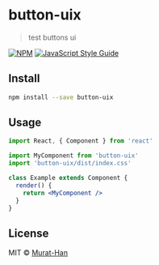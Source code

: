 # button-uix

> test buttons ui

[![NPM](https://img.shields.io/npm/v/button-uix.svg)](https://www.npmjs.com/package/button-uix) [![JavaScript Style Guide](https://img.shields.io/badge/code_style-standard-brightgreen.svg)](https://standardjs.com)

## Install

```bash
npm install --save button-uix
```

## Usage

```jsx
import React, { Component } from 'react'

import MyComponent from 'button-uix'
import 'button-uix/dist/index.css'

class Example extends Component {
  render() {
    return <MyComponent />
  }
}
```

## License

MIT © [Murat-Han](https://github.com/Murat-Han)

